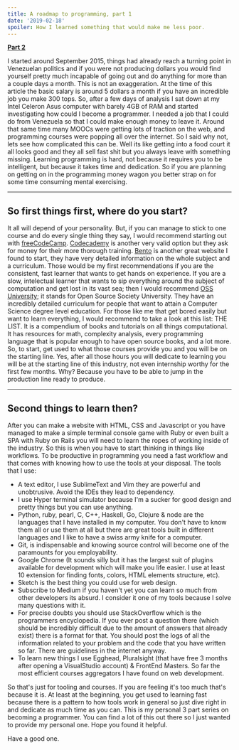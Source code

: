 ```yaml
---
title: A roadmap to programming, part 1
date: '2019-02-18'
spoiler: How I learned something that would make me less poor.
---
```


[**Part 2**](/roadmap-to-programming-part2/)

I started around September 2015, things had already reach a turning point in Venezuelan politics and if you were not producing dollars you would find yourself pretty much incapable of going out and do anything for more than a couple days a month. This is not an exaggeration. At the time of this article the basic salary is around 5 dollars a month if you have an incredible job you make 300 tops.
So, after a few days of analysis I sat down at my Intel Celeron Asus computer with barely 4GB of RAM and started investigating how could I become a programmer. I needed a job that I could do from Venezuela so that I could make enough money to leave it. Around that same time many MOOCs were getting lots of traction on the web, and programming courses were popping all over the internet. So I said why not, lets see how complicated this can be. Well its like getting into a food court it all looks good and they all sell fast shit but you always leave with something missing.
Learning programming is hard, not because it requires you to be intelligent, but because it takes time and dedication. So if you are planning on getting on in the programming money wagon you better strap on for some time consuming mental exercising.

---

## So first things first, where do you start?
It all will depend of your personality. But, if you can manage to stick to one course and do every single thing they say, I would recommend starting out with [freeCodeCamp](https://www.freecodecamp.org/). [Codecademy](http://codecademy.com/learn) is another very valid option but they ask for money for their more thorough training. [Bento](http://www.bento.io/) is another great website I found to start, they have very detailed information on the whole subject and a curriculum. Those would be my first recommendations if you are the consistent, fast learner that wants to get hands on experience.
If you are a slow, intelectual learner that wants to sip everything around the subject of computation and get lost in its vast sea; then I would recommend [OSS University](https://ossu.firebaseapp.com/#/); it stands for Open Source Society University. They have an incredibly detailed curriculum for people that want to attain a Computer Science degree level education.
For those like me that get bored easily but want to learn everything, I would recommend to take a look at this list: THE LIST. It is a compendium of books and tutorials on all things computational. It has resources for math, complexity analysis, every programming language that is popular enough to have open source books, and a lot more.
So, to start, get used to what those courses provide you and you will be on the starting line. Yes, after all those hours you will dedicate to learning you will be at the starting line of this industry, not even internship worthy for the first few months. Why? Because you have to be able to jump in the production line ready to produce.

---

## Second things to learn then?
After you can make a website with HTML, CSS and Javascript or you have managed to make a simple terminal console game with Ruby or even built a SPA with Ruby on Rails you will need to learn the ropes of working inside of the industry. So this is when you have to start thinking in things like workflows. To be productive in programming you need a fast workflow and that comes with knowing how to use the tools at your disposal.
The tools that I use:
- A text editor, I use SublimeText and Vim they are powerful and unobtrusive. Avoid the IDEs they lead to dependency.
- I use Hyper terminal simulator because I'm a sucker for good design and pretty things but you can use anything.
- Python, ruby, pearl, C, C++, Haskell, Go, Clojure & node are the languages that I have installed in my computer. You don't have to know them all or use them at all but there are great tools built in different languages and I like to have a swiss army knife for a computer.
- Git, is indispensable and knowing source control will become one of the paramounts for you employability.
- Google Chrome (It sounds silly but it has the largest suit of plugins available for development which will make you life easier. I use at least 10 extension for finding fonts, colors, HTML elements structure, etc).
- Sketch is the best thing you could use for web design.
- Subscribe to Medium if you haven't yet you can learn so much from other developers its absurd. I consider it one of my tools because I solve many questions with it.
- For precise doubts you should use StackOverflow which is the programmers encyclopedia. If you ever post a question there (which should be incredibly difficult due to the amount of answers that already exist) there is a format for that. You should post the logs of all the information related to your problem and the code that you have written so far. There are guidelines in the internet anyway.
- To learn new things I use Egghead, Pluralsight (that have free 3 months after opening a VisualStudio account) & FrontEnd Masters. So far the most efficient courses aggregators I have found on web development.

So that's just for tooling and courses. If you are feeling it's too much that's because it is. At least at the beginning, you get used to learning fast because there is a pattern to how tools work in general so just dive right in and dedicate as much time as you can.
This is my personal 3 part series on becoming a programmer. You can find a lot of this out there so I just wanted to provide my personal one. Hope you found it helpful.

Have a good one.